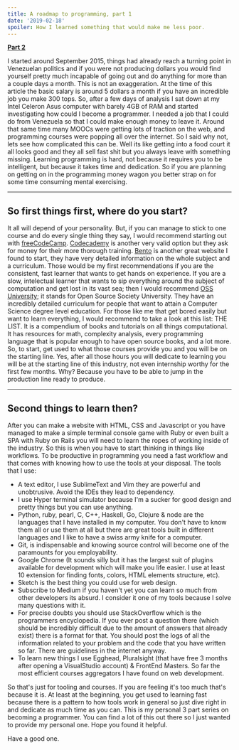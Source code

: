 ```yaml
---
title: A roadmap to programming, part 1
date: '2019-02-18'
spoiler: How I learned something that would make me less poor.
---
```


[**Part 2**](/roadmap-to-programming-part2/)

I started around September 2015, things had already reach a turning point in Venezuelan politics and if you were not producing dollars you would find yourself pretty much incapable of going out and do anything for more than a couple days a month. This is not an exaggeration. At the time of this article the basic salary is around 5 dollars a month if you have an incredible job you make 300 tops.
So, after a few days of analysis I sat down at my Intel Celeron Asus computer with barely 4GB of RAM and started investigating how could I become a programmer. I needed a job that I could do from Venezuela so that I could make enough money to leave it. Around that same time many MOOCs were getting lots of traction on the web, and programming courses were popping all over the internet. So I said why not, lets see how complicated this can be. Well its like getting into a food court it all looks good and they all sell fast shit but you always leave with something missing.
Learning programming is hard, not because it requires you to be intelligent, but because it takes time and dedication. So if you are planning on getting on in the programming money wagon you better strap on for some time consuming mental exercising.

---

## So first things first, where do you start?
It all will depend of your personality. But, if you can manage to stick to one course and do every single thing they say, I would recommend starting out with [freeCodeCamp](https://www.freecodecamp.org/). [Codecademy](http://codecademy.com/learn) is another very valid option but they ask for money for their more thorough training. [Bento](http://www.bento.io/) is another great website I found to start, they have very detailed information on the whole subject and a curriculum. Those would be my first recommendations if you are the consistent, fast learner that wants to get hands on experience.
If you are a slow, intelectual learner that wants to sip everything around the subject of computation and get lost in its vast sea; then I would recommend [OSS University](https://ossu.firebaseapp.com/#/); it stands for Open Source Society University. They have an incredibly detailed curriculum for people that want to attain a Computer Science degree level education.
For those like me that get bored easily but want to learn everything, I would recommend to take a look at this list: THE LIST. It is a compendium of books and tutorials on all things computational. It has resources for math, complexity analysis, every programming language that is popular enough to have open source books, and a lot more.
So, to start, get used to what those courses provide you and you will be on the starting line. Yes, after all those hours you will dedicate to learning you will be at the starting line of this industry, not even internship worthy for the first few months. Why? Because you have to be able to jump in the production line ready to produce.

---

## Second things to learn then?
After you can make a website with HTML, CSS and Javascript or you have managed to make a simple terminal console game with Ruby or even built a SPA with Ruby on Rails you will need to learn the ropes of working inside of the industry. So this is when you have to start thinking in things like workflows. To be productive in programming you need a fast workflow and that comes with knowing how to use the tools at your disposal.
The tools that I use:
- A text editor, I use SublimeText and Vim they are powerful and unobtrusive. Avoid the IDEs they lead to dependency.
- I use Hyper terminal simulator because I'm a sucker for good design and pretty things but you can use anything.
- Python, ruby, pearl, C, C++, Haskell, Go, Clojure & node are the languages that I have installed in my computer. You don't have to know them all or use them at all but there are great tools built in different languages and I like to have a swiss army knife for a computer.
- Git, is indispensable and knowing source control will become one of the paramounts for you employability.
- Google Chrome (It sounds silly but it has the largest suit of plugins available for development which will make you life easier. I use at least 10 extension for finding fonts, colors, HTML elements structure, etc).
- Sketch is the best thing you could use for web design.
- Subscribe to Medium if you haven't yet you can learn so much from other developers its absurd. I consider it one of my tools because I solve many questions with it.
- For precise doubts you should use StackOverflow which is the programmers encyclopedia. If you ever post a question there (which should be incredibly difficult due to the amount of answers that already exist) there is a format for that. You should post the logs of all the information related to your problem and the code that you have written so far. There are guidelines in the internet anyway.
- To learn new things I use Egghead, Pluralsight (that have free 3 months after opening a VisualStudio account) & FrontEnd Masters. So far the most efficient courses aggregators I have found on web development.

So that's just for tooling and courses. If you are feeling it's too much that's because it is. At least at the beginning, you get used to learning fast because there is a pattern to how tools work in general so just dive right in and dedicate as much time as you can.
This is my personal 3 part series on becoming a programmer. You can find a lot of this out there so I just wanted to provide my personal one. Hope you found it helpful.

Have a good one.